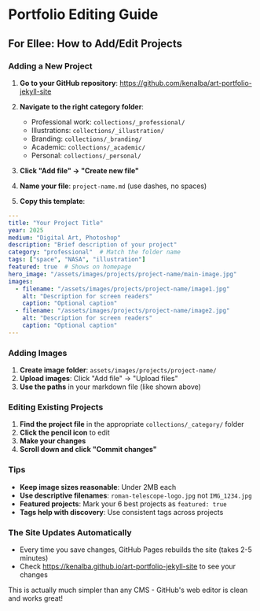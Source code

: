 # Portfolio Editing Guide

## For Ellee: How to Add/Edit Projects

### Adding a New Project

1. **Go to your GitHub repository**: https://github.com/kenalba/art-portfolio-jekyll-site

2. **Navigate to the right category folder**:
   - Professional work: `collections/_professional/`
   - Illustrations: `collections/_illustration/`
   - Branding: `collections/_branding/`
   - Academic: `collections/_academic/`
   - Personal: `collections/_personal/`

3. **Click "Add file" → "Create new file"**

4. **Name your file**: `project-name.md` (use dashes, no spaces)

5. **Copy this template**:
```yaml
---
title: "Your Project Title"
year: 2025
medium: "Digital Art, Photoshop"
description: "Brief description of your project"
category: "professional"  # Match the folder name
tags: ["space", "NASA", "illustration"]
featured: true  # Shows on homepage
hero_image: "/assets/images/projects/project-name/main-image.jpg"
images:
  - filename: "/assets/images/projects/project-name/image1.jpg"
    alt: "Description for screen readers"
    caption: "Optional caption"
  - filename: "/assets/images/projects/project-name/image2.jpg"
    alt: "Description for screen readers"
    caption: "Optional caption"
---
```

### Adding Images

1. **Create image folder**: `assets/images/projects/project-name/`
2. **Upload images**: Click "Add file" → "Upload files"
3. **Use the paths** in your markdown file (like shown above)

### Editing Existing Projects

1. **Find the project file** in the appropriate `collections/_category/` folder
2. **Click the pencil icon** to edit
3. **Make your changes**
4. **Scroll down and click "Commit changes"**

### Tips

- **Keep image sizes reasonable**: Under 2MB each
- **Use descriptive filenames**: `roman-telescope-logo.jpg` not `IMG_1234.jpg`
- **Featured projects**: Mark your 6 best projects as `featured: true`
- **Tags help with discovery**: Use consistent tags across projects

### The Site Updates Automatically

- Every time you save changes, GitHub Pages rebuilds the site (takes 2-5 minutes)
- Check https://kenalba.github.io/art-portfolio-jekyll-site to see your changes

This is actually much simpler than any CMS - GitHub's web editor is clean and works great!